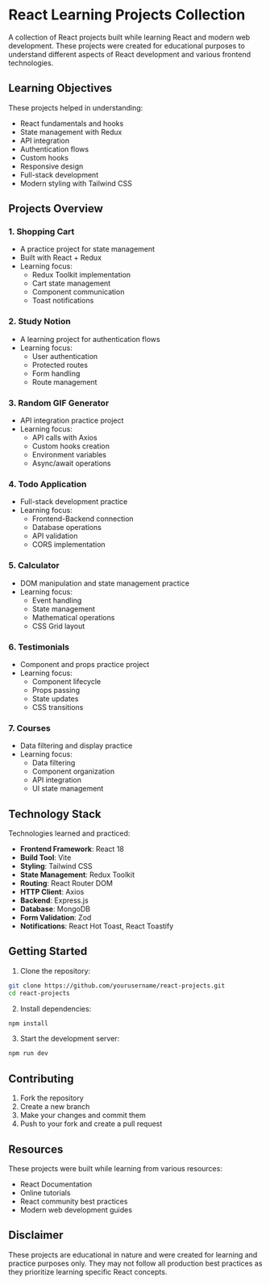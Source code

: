 # React Learning Projects Collection

A collection of React projects built while learning React and modern web development. These projects were created for educational purposes to understand different aspects of React development and various frontend technologies.

## Learning Objectives

These projects helped in understanding:
- React fundamentals and hooks
- State management with Redux
- API integration
- Authentication flows
- Custom hooks
- Responsive design
- Full-stack development
- Modern styling with Tailwind CSS

## Projects Overview

### 1. Shopping Cart
- A practice project for state management
- Built with React + Redux
- Learning focus:
  - Redux Toolkit implementation
  - Cart state management
  - Component communication
  - Toast notifications

### 2. Study Notion
- A learning project for authentication flows
- Learning focus:
  - User authentication
  - Protected routes
  - Form handling
  - Route management

### 3. Random GIF Generator
- API integration practice project
- Learning focus:
  - API calls with Axios
  - Custom hooks creation
  - Environment variables
  - Async/await operations

### 4. Todo Application
- Full-stack development practice
- Learning focus:
  - Frontend-Backend connection
  - Database operations
  - API validation
  - CORS implementation

### 5. Calculator
- DOM manipulation and state management practice
- Learning focus:
  - Event handling
  - State management
  - Mathematical operations
  - CSS Grid layout

### 6. Testimonials
- Component and props practice project
- Learning focus:
  - Component lifecycle
  - Props passing
  - State updates
  - CSS transitions

### 7. Courses
- Data filtering and display practice
- Learning focus:
  - Data filtering
  - Component organization
  - API integration
  - UI state management

## Technology Stack

Technologies learned and practiced:
- **Frontend Framework**: React 18
- **Build Tool**: Vite
- **Styling**: Tailwind CSS
- **State Management**: Redux Toolkit
- **Routing**: React Router DOM
- **HTTP Client**: Axios
- **Backend**: Express.js
- **Database**: MongoDB
- **Form Validation**: Zod
- **Notifications**: React Hot Toast, React Toastify

## Getting Started

1. Clone the repository:

```bash
git clone https://github.com/yourusername/react-projects.git
cd react-projects
```

2. Install dependencies:

```bash
npm install
``` 

3. Start the development server:

```bash
npm run dev
```

## Contributing

1. Fork the repository
2. Create a new branch
3. Make your changes and commit them
4. Push to your fork and create a pull request
    

## Resources

These projects were built while learning from various resources:
- React Documentation
- Online tutorials
- React community best practices
- Modern web development guides

## Disclaimer

These projects are educational in nature and were created for learning and practice purposes only. They may not follow all production best practices as they prioritize learning specific React concepts.


